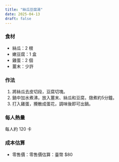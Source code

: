 ```yaml
---
title: "絲瓜豆腐湯"
date: 2025-04-13
draft: false
---
```


### 食材

- 絲瓜：2 根
- 嫩豆腐：1 盒
- 雞蛋：2 個
- 薑末：少許

### 作法

1. 將絲瓜去皮切段，豆腐切塊。
2. 鍋中加水煮沸，放入薑末、絲瓜和豆腐，燉煮約5分鐘。
3. 打入雞蛋，攪散成蛋花，調味後即可出鍋。

### 每人熱量  
每人約 120 卡

### 成本估算
- 零售價：零售價估算：臺幣 $80

